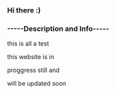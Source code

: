 ### Hi there :)
### -----Description and Info----- ###
<p> this is all a test </p
<p> this website is in</p
<p> proggress still and </p
 <p> will be updated soon </p
